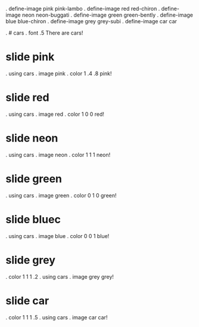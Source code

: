 . define-image pink pink-lambo
. define-image red red-chiron
. define-image neon neon-buggati
. define-image green green-bently
. define-image blue blue-chiron
. define-image grey grey-subi
. define-image car car

. # cars
. font .5
There are cars!


# slide pink
. using cars
. image pink
. color 1 .4 .8
pink!

# slide red
. using cars
. image red
. color 1 0 0
red!

# slide neon
. using cars
. image neon
. color 1 1 1
neon!

# slide green
. using cars
. image green
. color 0 1 0
green!

# slide bluec
. using cars
. image blue
. color 0 0 1
blue!

# slide grey
. color 1 1 1 .2
. using cars
. image grey
grey!
 
# slide car 
. color 1 1 1 .5
. using cars
. image car
car!